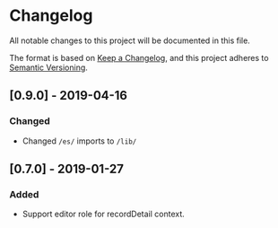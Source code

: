 # Changelog
All notable changes to this project will be documented in this file.

The format is based on [Keep a Changelog](https://keepachangelog.com/en/1.0.0/),
and this project adheres to [Semantic Versioning](https://semver.org/spec/v2.0.0.html).

## [0.9.0] - 2019-04-16
### Changed
- Changed `/es/` imports to `/lib/`

## [0.7.0] - 2019-01-27
### Added
- Support editor role for recordDetail context.